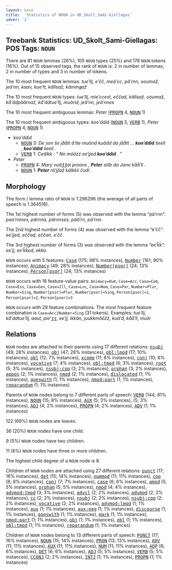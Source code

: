 ```yaml
---
layout: base
title:  'Statistics of NOUN in UD_Skolt_Sami-Giellagas'
udver: '2'
---
```


## Treebank Statistics: UD_Skolt_Sami-Giellagas: POS Tags: `NOUN`

There are 81 `NOUN` lemmas (26%), 105 `NOUN` types (25%) and 178 `NOUN` tokens (16%).
Out of 15 observed tags, the rank of `NOUN` is: 2 in number of lemmas, 2 in number of types and 3 in number of tokens.

The 10 most frequent `NOUN` lemmas: <em>tueʹllj, eʹčč, meäʹcc, päʹrnn, ooumaž, jeäʹnn, kaav, kueʹtt, källsaž, kämmǥaž</em>

The 10 most frequent `NOUN` types:  <em>tueʹllj, mieʹccest, eččad, källsaž, ooumaž, kåʹddpäärnaž, kåʹddtueʹllj, muõrid, jeäʹnn, jeäʹnnes</em>

The 10 most frequent ambiguous lemmas: <em>Peter</em> (<tt><a href="sms_giellagas-pos-PROPN.html">PROPN</a></tt> 4, <tt><a href="sms_giellagas-pos-NOUN.html">NOUN</a></tt> 1)

The 10 most frequent ambiguous types:  <em>kooʹddid</em> (<tt><a href="sms_giellagas-pos-NOUN.html">NOUN</a></tt> 3, <tt><a href="sms_giellagas-pos-VERB.html">VERB</a></tt> 1), <em>Peter</em> (<tt><a href="sms_giellagas-pos-PROPN.html">PROPN</a></tt> 4, <tt><a href="sms_giellagas-pos-NOUN.html">NOUN</a></tt> 1)


* <em>kooʹddid</em>
  * <tt><a href="sms_giellagas-pos-NOUN.html">NOUN</a></tt> 3: <em>De son še jåått âʹtte muõrid kuâdd da jåått ... <b>kooʹddid</b> šeell , <b>kooʹddid</b> šeell .</em>
  * <tt><a href="sms_giellagas-pos-VERB.html">VERB</a></tt> 1: <em>Ceälkk : ” No mõõzz eeʹjjed <b>kooʹddid</b> . ”</em>
* <em>Peter</em>
  * <tt><a href="sms_giellagas-pos-PROPN.html">PROPN</a></tt> 4: <em>Mary vuäǯǯai proons , <b>Peter</b> siilb da Jane kååʹll .</em>
  * <tt><a href="sms_giellagas-pos-NOUN.html">NOUN</a></tt> 1: <em><b>Peter</b> räʹjjlaž kälkkii čuâl .</em>

## Morphology

The form / lemma ratio of `NOUN` is 1.296296 (the average of all parts of speech is 1.364516).

The 1st highest number of forms (5) was observed with the lemma “päʹrnn”: <em>paaʹrnines, pärnna, pärnnses, pääʹrn, päʹrnn</em>.

The 2nd highest number of forms (4) was observed with the lemma “eʹčč”: <em>eeʹjjed, eččad, eččan, eʹčč</em>.

The 3rd highest number of forms (3) was observed with the lemma “eeʹǩǩ”: <em>eeʹjj, eeʹǩǩed, ekka</em>.

`NOUN` occurs with 5 features: <tt><a href="sms_giellagas-feat-Case.html">Case</a></tt> (175; 98% instances), <tt><a href="sms_giellagas-feat-Number.html">Number</a></tt> (161; 90% instances), <tt><a href="sms_giellagas-feat-Animacy.html">Animacy</a></tt> (49; 28% instances), <tt><a href="sms_giellagas-feat-Number-psor.html">Number[psor]</a></tt> (24; 13% instances), <tt><a href="sms_giellagas-feat-Person-psor.html">Person[psor]</a></tt> (24; 13% instances)

`NOUN` occurs with 16 feature-value pairs: `Animacy=Hum`, `Case=Acc`, `Case=Com`, `Case=Ess`, `Case=Gen`, `Case=Ill`, `Case=Loc`, `Case=Nom`, `Case=Par`, `Number=Plur`, `Number=Sing`, `Number[psor]=Plur`, `Number[psor]=Sing`, `Person[psor]=1`, `Person[psor]=2`, `Person[psor]=3`

`NOUN` occurs with 29 feature combinations.
The most frequent feature combination is `Case=Acc|Number=Sing` (31 tokens).
Examples: <em>tueʹllj, kåʹddtueʹllj, aaut, pieʹʒʒ, eeʹjj, ikkân, juukkmõõžž, kuäʹđ, kååʹll, muõr</em>


## Relations

`NOUN` nodes are attached to their parents using 17 different relations: <tt><a href="sms_giellagas-dep-nsubj.html">nsubj</a></tt> (49; 28% instances), <tt><a href="sms_giellagas-dep-obj.html">obj</a></tt> (47; 26% instances), <tt><a href="sms_giellagas-dep-obl-lmod.html">obl:lmod</a></tt> (17; 10% instances), <tt><a href="sms_giellagas-dep-obl.html">obl</a></tt> (12; 7% instances), <tt><a href="sms_giellagas-dep-xcomp.html">xcomp</a></tt> (11; 6% instances), <tt><a href="sms_giellagas-dep-conj.html">conj</a></tt> (10; 6% instances), <tt><a href="sms_giellagas-dep-vocative.html">vocative</a></tt> (7; 4% instances), <tt><a href="sms_giellagas-dep-obl-tmod.html">obl:tmod</a></tt> (6; 3% instances), <tt><a href="sms_giellagas-dep-root.html">root</a></tt> (5; 3% instances), <tt><a href="sms_giellagas-dep-nsubj-cop.html">nsubj:cop</a></tt> (3; 2% instances), <tt><a href="sms_giellagas-dep-orphan.html">orphan</a></tt> (3; 2% instances), <tt><a href="sms_giellagas-dep-appos.html">appos</a></tt> (2; 1% instances), <tt><a href="sms_giellagas-dep-nmod.html">nmod</a></tt> (2; 1% instances), <tt><a href="sms_giellagas-dep-dislocated.html">dislocated</a></tt> (1; 1% instances), <tt><a href="sms_giellagas-dep-goeswith.html">goeswith</a></tt> (1; 1% instances), <tt><a href="sms_giellagas-dep-nmod-part.html">nmod:part</a></tt> (1; 1% instances), <tt><a href="sms_giellagas-dep-reparandum.html">reparandum</a></tt> (1; 1% instances)

Parents of `NOUN` nodes belong to 7 different parts of speech: <tt><a href="sms_giellagas-pos-VERB.html">VERB</a></tt> (144; 81% instances), <tt><a href="sms_giellagas-pos-NOUN.html">NOUN</a></tt> (15; 8% instances), <tt><a href="sms_giellagas-pos-AUX.html">AUX</a></tt> (5; 3% instances),  (5; 3% instances), <tt><a href="sms_giellagas-pos-ADJ.html">ADJ</a></tt> (4; 2% instances), <tt><a href="sms_giellagas-pos-PROPN.html">PROPN</a></tt> (4; 2% instances), <tt><a href="sms_giellagas-pos-ADV.html">ADV</a></tt> (1; 1% instances)

122 (69%) `NOUN` nodes are leaves.

36 (20%) `NOUN` nodes have one child.

9 (5%) `NOUN` nodes have two children.

11 (6%) `NOUN` nodes have three or more children.

The highest child degree of a `NOUN` node is 8.

Children of `NOUN` nodes are attached using 27 different relations: <tt><a href="sms_giellagas-dep-punct.html">punct</a></tt> (17; 16% instances), <tt><a href="sms_giellagas-dep-det.html">det</a></tt> (15; 14% instances), <tt><a href="sms_giellagas-dep-nummod.html">nummod</a></tt> (11; 11% instances), <tt><a href="sms_giellagas-dep-cop.html">cop</a></tt> (8; 8% instances), <tt><a href="sms_giellagas-dep-conj.html">conj</a></tt> (7; 7% instances), <tt><a href="sms_giellagas-dep-case.html">case</a></tt> (6; 6% instances), <tt><a href="sms_giellagas-dep-amod.html">amod</a></tt> (5; 5% instances), <tt><a href="sms_giellagas-dep-orphan.html">orphan</a></tt> (5; 5% instances), <tt><a href="sms_giellagas-dep-nmod.html">nmod</a></tt> (4; 4% instances), <tt><a href="sms_giellagas-dep-advmod-tmod.html">advmod:tmod</a></tt> (3; 3% instances), <tt><a href="sms_giellagas-dep-advcl.html">advcl</a></tt> (2; 2% instances), <tt><a href="sms_giellagas-dep-advmod.html">advmod</a></tt> (2; 2% instances), <tt><a href="sms_giellagas-dep-cc.html">cc</a></tt> (2; 2% instances), <tt><a href="sms_giellagas-dep-nsubj.html">nsubj</a></tt> (2; 2% instances), <tt><a href="sms_giellagas-dep-nsubj-cop.html">nsubj:cop</a></tt> (2; 2% instances), <tt><a href="sms_giellagas-dep-vocative.html">vocative</a></tt> (2; 2% instances), <tt><a href="sms_giellagas-dep-advmod-lmod.html">advmod:lmod</a></tt> (1; 1% instances), <tt><a href="sms_giellagas-dep-aux.html">aux</a></tt> (1; 1% instances), <tt><a href="sms_giellagas-dep-aux-neg.html">aux:neg</a></tt> (1; 1% instances), <tt><a href="sms_giellagas-dep-discourse.html">discourse</a></tt> (1; 1% instances), <tt><a href="sms_giellagas-dep-goeswith.html">goeswith</a></tt> (1; 1% instances), <tt><a href="sms_giellagas-dep-mark.html">mark</a></tt> (1; 1% instances), <tt><a href="sms_giellagas-dep-nmod-part.html">nmod:part</a></tt> (1; 1% instances), <tt><a href="sms_giellagas-dep-obj.html">obj</a></tt> (1; 1% instances), <tt><a href="sms_giellagas-dep-obl.html">obl</a></tt> (1; 1% instances), <tt><a href="sms_giellagas-dep-obl-tmod.html">obl:tmod</a></tt> (1; 1% instances), <tt><a href="sms_giellagas-dep-reparandum.html">reparandum</a></tt> (1; 1% instances)

Children of `NOUN` nodes belong to 13 different parts of speech: <tt><a href="sms_giellagas-pos-PUNCT.html">PUNCT</a></tt> (17; 16% instances), <tt><a href="sms_giellagas-pos-NOUN.html">NOUN</a></tt> (15; 14% instances), <tt><a href="sms_giellagas-pos-PRON.html">PRON</a></tt> (13; 13% instances), <tt><a href="sms_giellagas-pos-ADV.html">ADV</a></tt> (11; 11% instances), <tt><a href="sms_giellagas-pos-AUX.html">AUX</a></tt> (11; 11% instances), <tt><a href="sms_giellagas-pos-NUM.html">NUM</a></tt> (11; 11% instances), <tt><a href="sms_giellagas-pos-ADP.html">ADP</a></tt> (6; 6% instances), <tt><a href="sms_giellagas-pos-DET.html">DET</a></tt> (6; 6% instances), <tt><a href="sms_giellagas-pos-ADJ.html">ADJ</a></tt> (5; 5% instances), <tt><a href="sms_giellagas-pos-VERB.html">VERB</a></tt> (5; 5% instances), <tt><a href="sms_giellagas-pos-CCONJ.html">CCONJ</a></tt> (2; 2% instances), <tt><a href="sms_giellagas-pos-INTJ.html">INTJ</a></tt> (1; 1% instances), <tt><a href="sms_giellagas-pos-PROPN.html">PROPN</a></tt> (1; 1% instances)


